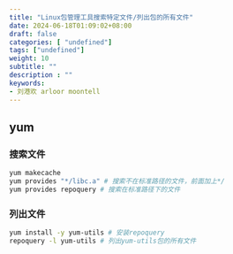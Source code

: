 ```yaml
---
title: "Linux包管理工具搜索特定文件/列出包的所有文件"
date: 2024-06-18T01:09:02+08:00
draft: false
categories: [ "undefined"]
tags: ["undefined"]
weight: 10
subtitle: ""
description : ""
keywords:
- 刘港欢 arloor moontell
---
```


## yum

### 搜索文件

```bash
yum makecache
yum provides "*/libc.a" # 搜索不在标准路径的文件，前面加上*/
yum provides repoquery # 搜索在标准路径下的文件
```

### 列出文件

```bash
yum install -y yum-utils # 安装repoquery
repoquery -l yum-utils # 列出yum-utils包的所有文件
```